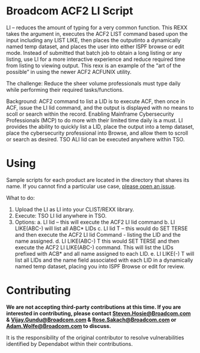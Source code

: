 # Broadcom ACF2 LI Script
LI – reduces the amount of typing for a very common function. This REXX takes the argument in, executes the ACF2 LIST command based upon the input including any LIST LIKE, then places the outputinto a dynamically named temp dataset, and places the user into either ISPF browse or edit mode.  Instead of submitted that batch job to obtain a long listing or any listing, use LI for a more interactive experience and reduce required time from listing to viewing output.  This rexx is an example of the “art of the possible” in using the newer ACF2 ACFUNIX utility.

The challenge:  Reduce the sheer volume professionals must type daily while performing their required tasks/functions.

Background:  ACF2 command to list a LID is to execute ACF, then once in ACF, issue the LI lid command, and the output is displayed with no means to scoll or search within the record.  Enabling Mainframe Cybersecurity Professionals (MCP) to do more with their limited time daily is a must.  LI provides the ability to quickly list a LID, place the output into a temp dataset, place the cybersecurity professional into Browse, and allow them to scroll or search as desired. TSO ALI lid can be executed anywhere within TSO.

# Using
Sample scripts for each product are located in the directory that shares its name. If you cannot find a particular use case, [please open an issue](https://github.com/BroadcomMFD/broadcom-product-scripts/issues/new).

What to do:   
1.	Upload the LI as LI into your CLIST/REXX library.
2.	Execute:  TSO LI lid anywhere in TSO.
3.	Options:
    a.	LI lid – this will execute the ACF2 LI lid command
    b.	LI LIKE(ABC-) will list all ABC* LIDs
    c.	LI lid T – this would do SET TERSE and then execute the ACF2 LI lid Command - listing the LID and  the name assigned.
    d.	LI LIKE(ABC-) T this would SET TERSE and then execute the ACF2 LI LIKE(ABC-) command.  This will list the LIDs prefixed with ACB* and all name assigned to each LID.
    e.  LI LIKE(-) T will list all LIDs and the name field associated with each LID in a dynamically named temp dataset, placing you into ISPF Browse or edit for review.


# Contributing
**We are not accepting third-party contributions at this time. If you are interested in contributing, please contact Steven.Hosie@Broadcom.com & Vijay.Gundu@Broadcom.com & Rose.Sakach@Broadcom.com or Adam.Wolfe@Broadcom.com to discuss.**

It is the responsibility of the original contributor to resolve vulnerabilities identified by Dependabot within their contributions.

